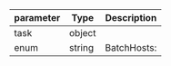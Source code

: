 | parameter | Type | Description |
| ----------- | ----------- |----------- |
| task  |  object  |    |
| enum  |  string  | BatchHosts:    |